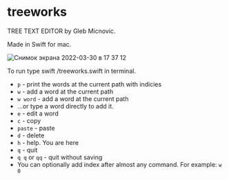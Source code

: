 # treeworks
TREE TEXT EDITOR by Gleb Micnovic.
<p> Made in Swift for mac. </p>

![Снимок экрана 2022-03-30 в 17 37 12](https://user-images.githubusercontent.com/20771591/160860978-d9e57bcc-911d-464a-adbc-25a77d1a4938.png)

To run type swift /treeworks.swift in terminal.

* `p` - print the words at the current path with indicies
* `w` - add a word at the current path
* `w word` - add a word at the current path
* ...or type a word directly to add it.
* `e` - edit a word
* `c` - copy
* `paste` - paste
* `d` - delete
* `h` - help. You are here
* `q` - quit
* `q q` or `qq` - quit without saving
* You can optionally add index after almost any command. For example: `w 0`
